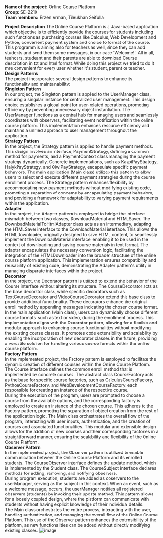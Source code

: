 <br>**Name of the project:** Online Course Platform
<br>**Group:** SE-2210
<br>**Team members:** Erzen Arman, Tileukhan Seifulla

**Project Description**
The Online Course Platform is a Java-based application which objective is to efficiently provide the courses for students including such functions as purchasing courses like Calculus, Web Development and Python, convenient payment system and choice to format of the course. This programm is aiming also for teachers as well, since they can add students and send them some messages, in our case 'Welcome!'. All in all, teahcers, studeant and their parents are able to download Course description in txt and html format. While doing this project we tried to do it mre convenient for every user whether it's student, parent or teacher.
<br>**Design Patterns**
<br>The project incorporates several design patterns to enhance its functionality and maintainability:
<br>**Singleton Pattern**
<br>In our project, the Singleton pattern is applied to the UserManager class, ensuring a singular instance for centralized user management. This design choice establishes a global point for user-related operations, promoting efficiency by preventing unnecessary object instantiation. The UserManager functions as a central hub for managing users and seamlessly coordinates with observers, facilitating event notification within the online course platform. This implementation enhances resource efficiency and maintains a unified approach to user management throughout the application.
<br>**Strategy Pattern**
<br>In the project, the Strategy pattern is applied to handle payment methods. This design involves an interface, PaymentStrategy, defining a common method for payments, and a PaymentContext class managing the payment strategy dynamically. Concrete implementations, such as KaspiPayStrategy, HalykPayStrategy, and QiwiPayStrategy, encapsulate specific payment behaviors. The main application (Main class) utilizes this pattern to allow users to select and execute different payment strategies during the course enrollment process. The Strategy pattern enhances flexibility by accommodating new payment methods without modifying existing code, promoting a separation of concerns by encapsulating payment behaviors, and providing a framework for adaptability to varying payment requirements within the application.
<br>**Adapter**
<br>In the project, the Adapter pattern is employed to bridge the interface mismatch between two classes, DownloadMaterial and HTMLSaver. The DownloadMaterialToHtmlAdapter class acts as an intermediary, adapting the HTMLSaver interface to the DownloadMaterial interface. This allows the HTMLDownloader, originally designed to save HTML content, to seamlessly implement the DownloadMaterial interface, enabling it to be used in the context of downloading and saving course materials in text format. The adapter encapsulates the necessary conversion logic, facilitating the integration of the HTMLDownloader into the broader structure of the online course platform application. This implementation ensures compatibility and reusability of existing code, demonstrating the Adapter pattern's utility in managing disparate interfaces within the project.
<br>**Decorator**
<br>In the project, the Decorator pattern is utilized to extend the behavior of the Course interface without altering its structure. The CourseDecorator acts as the base decorator class, while specific decorators such as TextCourseDecorator and VideoCourseDecorator extend this base class to provide additional functionality. These decorators enhance the original enroll method by appending messages indicating the chosen course format. In the main application (Main class), users can dynamically choose different course formats, such as text or video, during the enrollment process. This implementation aligns with the Decorator pattern, allowing for a flexible and modular approach to enhancing course functionalities without modifying the existing course classes. It promotes code extensibility and scalability by enabling the incorporation of new decorator classes in the future, providing a versatile solution for handling various course formats within the online course platform.
<br>**Factory Pattern**
<br>In the implemented project, the Factory pattern is employed to facilitate the dynamic creation of different courses within the Online Course Platform. The Course interface defines the common enroll method that is implemented by concrete courses. The abstract class CourseFactory acts as the base for specific course factories, such as CalculusCourseFactory, PythonCourseFactory, and WebDevelopmentCourseFactory, each responsible for creating an instance of the respective course.
<br>During the execution of the program, users are prompted to choose a course from the available options, and the corresponding factory is employed to create an instance of the chosen course. This adheres to the Factory pattern, promoting the separation of object creation from the rest of the application logic. The Main class orchestrates the overall flow of the program, interacting with user inputs, authentication, and the creation of courses and associated functionalities. This modular and extensible design allows for the addition of new courses and their corresponding factories in a straightforward manner, ensuring the scalability and flexibility of the Online Course Platform.
<br>**Observer Pattern**
<br>In the implemented project, the Observer pattern is utilized to enable communication between the Online Course Platform and its enrolled students. The CourseObserver interface defines the update method, which is implemented by the Student class. The CourseSubject interface declares methods for adding, removing, and notifying observers.
<br>During program execution, students are added as observers to the userManager, serving as the subject in this context. When an event, such as a welcome message, occurs, the userManager notifies all registered observers (students) by invoking their update method. This pattern allows for a loosely coupled design, where the platform can communicate with students without having explicit knowledge of their individual details.
<br>The Main class orchestrates the entire process, interacting with the user, handling authentication, and managing the overall flow of the Online Course Platform. This use of the Observer pattern enhances the extensibility of the platform, as new functionalities can be added without directly modifying existing classes.
![image](https://github.com/Tileukhan/OnlineCoursePlatformProject/assets/116358731/5ceadabe-5a58-4eb5-a3bb-9ffaa333e3c7)
